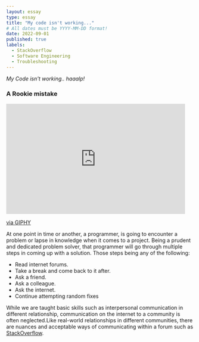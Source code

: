 ```yaml
---
layout: essay
type: essay
title: "My code isn't working..."
# All dates must be YYYY-MM-DD format!
date: 2022-09-01
published: true
labels:
  - StackOverflow
  - Software Engineering
  - Troubleshooting
---
```

*My Code isn't working.. haaalp!*
### A Rookie mistake
<iframe src="https://giphy.com/embed/Dh5q0sShxgp13DwrvG" width="480" height="296" frameBorder="0" class="giphy-embed" allowFullScreen></iframe><p><a href="https://giphy.com/gifs/scaler-official-dogs-computer-typing-Dh5q0sShxgp13DwrvG">via GIPHY</a></p>

At one point in time or another, a programmer, is going to encounter a problem or lapse in knowledge when it comes to a project. Being a prudent and dedicated problem solver, that programmer will go through multiple steps in coming up with a solution. Those steps being any of the following:
<ul>
  <li>Read internet forums.</li>
  <li>Take a break and come back to it after.</li>
  <li>Ask a friend.</li>
  <li>Ask a colleague.</li>
  <li>Ask the internet.</li>
  <li>Continue attempting random fixes</li>
</ul>

While we are taught basic skills such as interpersonal communication in different  relationship, communication on the internet to a community is often neglected.Like real-world relationships in different communities, there are nuances and acceptable ways of communicating within a forum such as <a href="https://stackoverflow.com">StackOverflow</a>.

